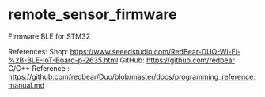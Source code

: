 # remote_sensor_firmware
Firmware BLE for STM32

References:
Shop: https://www.seeedstudio.com/RedBear-DUO-Wi-Fi-%2B-BLE-IoT-Board-p-2635.html
GitHub: https://github.com/redbear
C/C++ Reference : https://github.com/redbear/Duo/blob/master/docs/programming_reference_manual.md
